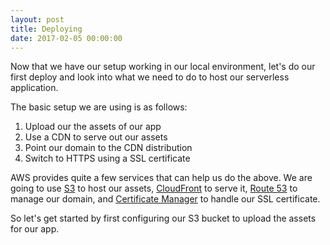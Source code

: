 ```yaml
---
layout: post
title: Deploying
date: 2017-02-05 00:00:00
---
```


Now that we have our setup working in our local environment, let's do our first deploy and look into what we need to do to host our serverless application.

The basic setup we are using is as follows:

1. Upload our the assets of our app
2. Use a CDN to serve out our assets
3. Point our domain to the CDN distribution
4. Switch to HTTPS using a SSL certificate

AWS provides quite a few services that can help us do the above. We are going to use [S3](https://aws.amazon.com/s3/) to host our assets, [CloudFront](https://aws.amazon.com/cloudfront/) to serve it, [Route 53](https://aws.amazon.com/route53/) to manage our domain, and [Certificate Manager](https://aws.amazon.com/certificate-manager/) to handle our SSL certificate.

So let's get started by first configuring our S3 bucket to upload the assets for our app.
